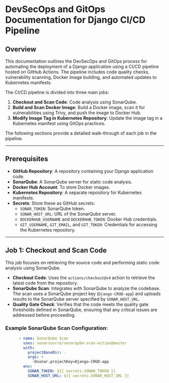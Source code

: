 # DevSecOps and GitOps Documentation for Django CI/CD Pipeline

## Overview
This documentation outlines the DevSecOps and GitOps process for automating the deployment of a Django application using a CI/CD pipeline hosted on GitHub Actions. The pipeline includes code quality checks, vulnerability scanning, Docker image building, and automated updates to Kubernetes manifests. 

The CI/CD pipeline is divided into three main jobs:
1. **Checkout and Scan Code**: Code analysis using SonarQube.
2. **Build and Scan Docker Image**: Build a Docker image, scan it for vulnerabilities using Trivy, and push the image to Docker Hub.
3. **Modify Image Tag in Kubernetes Repository**: Update the image tag in a Kubernetes manifest using GitOps practices.

The following sections provide a detailed walk-through of each job in the pipeline.

---

## Prerequisites
- **GitHub Repository**: A repository containing your Django application code.
- **SonarQube**: A SonarQube server for static code analysis.
- **Docker Hub Account**: To store Docker images.
- **Kubernetes Repository**: A separate repository for Kubernetes manifests.
- **Secrets**: Store these as GitHub secrets:
  - `SONAR_TOKEN`: SonarQube token.
  - `SONAR_HOST_URL`: URL of the SonarQube server.
  - `DOCKERHUB_USERNAME` and `DOCKERHUB_TOKEN`: Docker Hub credentials.
  - `GIT_USERNAME`, `GIT_EMAIL`, and `GIT_TOKEN`: Credentials for accessing the Kubernetes repository.

---

## Job 1: Checkout and Scan Code
This job focuses on retrieving the source code and performing static code analysis using SonarQube.

- **Checkout Code**: Uses the `actions/checkout@v4` action to retrieve the latest code from the repository.
- **SonarQube Scan**: Integrates with SonarQube to analyze the codebase. The scan uses a SonarQube project key (`Django-CRUD-app`) and uploads results to the SonarQube server specified by `SONAR_HOST_URL`.
- **Quality Gate Check**: Verifies that the code meets the quality gate thresholds defined in SonarQube, ensuring that any critical issues are addressed before proceeding.

### Example SonarQube Scan Configuration:
```yaml
      - name: SonarQube Scan
        uses: sonarsource/sonarqube-scan-action@master
        with:
          projectBaseDir: .
          args: >
            -Dsonar.projectKey=Django-CRUD-app
        env:
          SONAR_TOKEN: ${{ secrets.SONAR_TOKEN }}
          SONAR_HOST_URL: ${{ secrets.SONAR_HOST_URL }}
